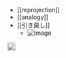 
- [[reprojection]]
- [[analogy]]
- [[引き戻し]]
    - ![image](https://gyazo.com/980723223feaf0542d0fd5a4064b55aa/thumb/1000)
<img src='https://scrapbox.io/api/pages/nishio/en/icon' alt='en.icon' height="19.5"/>